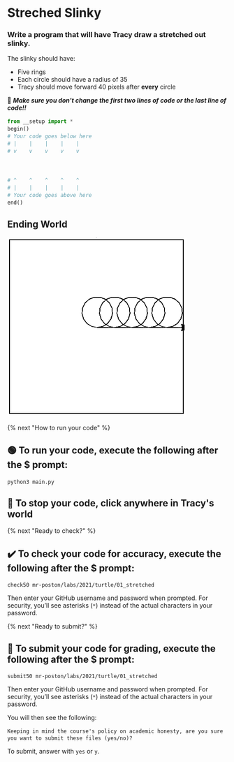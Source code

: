 # Streched Slinky
### Write a program that will have Tracy draw a stretched out slinky.
The slinky should have:
* Five rings
* Each circle should have a radius of 35
* Tracy should move forward 40 pixels after **every** circle

🐢 _**Make sure you don't change the first two lines of code or the last line of code!!**_
```python
from __setup import *
begin()
# Your code goes below here
# |    |    |    |    |
# v    v    v    v    v



# ^    ^    ^    ^    ^
# |    |    |    |    |
# Your code goes above here
end()
```

## Ending World
![](end_world.PNG)

{% next "How to run your code" %}

## 🟢 To run your code, execute the following after the $ prompt:
```
python3 main.py
```
## 🛑 To stop your code, click anywhere in Tracy's world


{% next "Ready to check?" %}

## :heavy_check_mark: To check your code for accuracy, execute the following after the $ prompt:
```
check50 mr-poston/labs/2021/turtle/01_stretched
```
Then enter your GitHub username and password when prompted.
For security, you’ll see asterisks (`*`) instead of the actual characters in your password.

{% next "Ready to submit?" %}

## :memo: To submit your code for grading, execute the following after the $ prompt:
```
submit50 mr-poston/labs/2021/turtle/01_stretched
```
Then enter your GitHub username and password when prompted.
For security, you’ll see asterisks (`*`) instead of the actual characters in your password.

You will then see the following:
```
Keeping in mind the course's policy on academic honesty, are you sure you want to submit these files (yes/no)?
```
To submit, answer with `yes` or `y`.
